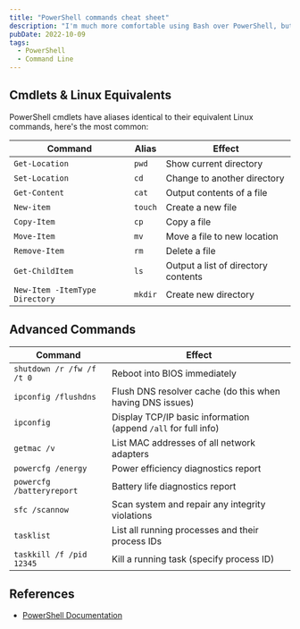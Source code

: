 ```yaml
---
title: "PowerShell commands cheat sheet"
description: "I'm much more comfortable using Bash over PowerShell, but there are definitely times that you need to use command line on Windows. So I keep a small, but growing list of my most commonly used cmdlets, their Linux-like aliases, and other must-know commands."
pubDate: 2022-10-09
tags:
  - PowerShell
  - Command Line
---
```


## Cmdlets & Linux Equivalents

PowerShell cmdlets have aliases identical to their equivalent Linux commands, here's the most common:

| Command                        | Alias   | Effect                              |
| ------------------------------ | ------- | ----------------------------------- |
| `Get-Location`                 | `pwd`   | Show current directory              |
| `Set-Location`                 | `cd`    | Change to another directory         |
| `Get-Content`                  | `cat`   | Output contents of a file           |
| `New-item`                     | `touch` | Create a new file                   |
| `Copy-Item`                    | `cp`    | Copy a file                         |
| `Move-Item`                    | `mv`    | Move a file to new location         |
| `Remove-Item`                  | `rm`    | Delete a file                       |
| `Get-ChildItem`                | `ls`    | Output a list of directory contents |
| `New-Item -ItemType Directory` | `mkdir` | Create new directory                |

## Advanced Commands

| Command                   | Effect                                                         |
| ------------------------- | -------------------------------------------------------------- |
| `shutdown /r /fw /f /t 0` | Reboot into BIOS immediately                                   |
| `ipconfig /flushdns`      | Flush DNS resolver cache (do this when having DNS issues)      |
| `ipconfig`                | Display TCP/IP basic information (append `/all` for full info) |
| `getmac /v`               | List MAC addresses of all network adapters                     |
| `powercfg /energy`        | Power efficiency diagnostics report                            |
| `powercfg /batteryreport` | Battery life diagnostics report                                |
| `sfc /scannow`            | Scan system and repair any integrity violations                |
| `tasklist`                | List all running processes and their process IDs               |
| `taskkill /f /pid 12345`  | Kill a running task (specify process ID)                       |

## References

- <a href="https://learn.microsoft.com/en-us/powershell/?view=powershell-7.2" target="_blank">PowerShell Documentation</a>
